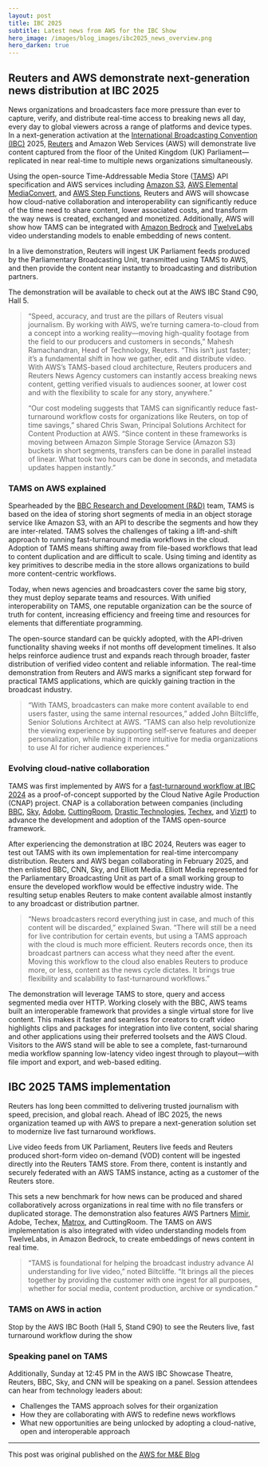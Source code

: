 ```yaml
---
layout: post
title: IBC 2025
subtitle: Latest news from AWS for the IBC Show
hero_image: /images/blog_images/ibc2025_news_overview.png
hero_darken: true
---
```


## Reuters and AWS demonstrate next-generation news distribution at IBC 2025

News organizations and broadcasters face more pressure than ever to capture, verify, and distribute real-time access to breaking news all day, every day to global viewers across a range of platforms and device types. In a next-generation activation at the [International Broadcasting Convention (IBC)](https://show.ibc.org/) 2025, [Reuters](https://www.reuters.com/) and Amazon Web Services (AWS) will demonstrate live content captured from the floor of the United Kingdom (UK) Parliament—replicated in near real-time to multiple news organizations simultaneously.

Using the open-source Time-Addressable Media Store ([TAMS](https://github.com/bbc/tams)) API specification and AWS services including [Amazon S3](https://aws.amazon.com/s3/), [AWS Elemental MediaConvert](https://aws.amazon.com/mediaconvert/), and [AWS Step Functions](https://aws.amazon.com/step-functions/), Reuters and AWS will showcase how cloud-native collaboration and interoperability can significantly reduce of the time need to share content, lower associated costs, and transform the way news is created, exchanged and monetized. Additionally, AWS will show how TAMS can be integrated with [Amazon Bedrock](https://aws.amazon.com/bedrock/) and [TwelveLabs](https://aws.amazon.com/bedrock/twelvelabs/) video understanding models to enable embedding of news content.

In a live demonstration, Reuters will ingest UK Parliament feeds produced by the Parliamentary Broadcasting Unit, transmitted using TAMS to AWS, and then provide the content near instantly to broadcasting and distribution partners.

The demonstration will be available to check out at the AWS IBC Stand C90, Hall 5.

>“Speed, accuracy, and trust are the pillars of Reuters visual journalism. By working with AWS, we’re turning camera-to-cloud from a concept into a working reality—moving high-quality footage from the field to our producers and customers in seconds,” Mahesh Ramachandran, Head of Technology, Reuters. “This isn’t just faster; it’s a fundamental shift in how we gather, edit and distribute video. With AWS’s TAMS-based cloud architecture, Reuters producers and Reuters News Agency customers can instantly access breaking news content, getting verified visuals to audiences sooner, at lower cost and with the flexibility to scale for any story, anywhere.”
>
>“Our cost modeling suggests that TAMS can significantly reduce fast-turnaround workflow costs for organizations like Reuters, on top of time savings,” shared Chris Swan, Principal Solutions Architect for Content Production at AWS. “Since content in these frameworks is moving between Amazon Simple Storage Service (Amazon S3) buckets in short segments, transfers can be done in parallel instead of linear. What took two hours can be done in seconds, and metadata updates happen instantly.”

### TAMS on AWS explained

Spearheaded by the [BBC Research and Development (R&D)](https://www.bbc.co.uk/rd) team, TAMS is based on the idea of storing short segments of media in an object storage service like Amazon S3, with an API to describe the segments and how they are inter-related. TAMS solves the challenges of taking a lift-and-shift approach to running fast-turnaround media workflows in the cloud. Adoption of TAMS means shifting away from file-based workflows that lead to content duplication and are difficult to scale. Using timing and identity as key primitives to describe media in the store allows organizations to build more content-centric workflows.

Today, when news agencies and broadcasters cover the same big story, they must deploy separate teams and resources. With unified interoperability on TAMS, one reputable organization can be the source of truth for content, increasing efficiency and freeing time and resources for elements that differentiate programming.

The open-source standard can be quickly adopted, with the API-driven functionality shaving weeks if not months off development timelines. It also helps reinforce audience trust and expands reach through broader, faster distribution of verified video content and reliable information. The real-time demonstration from Reuters and AWS marks a significant step forward for practical TAMS applications, which are quickly gaining traction in the broadcast industry.

>“With TAMS, broadcasters can make more content available to end users faster, using the same internal resources,” added John Biltcliffe, Senior Solutions Architect at AWS. “TAMS can also help revolutionize the viewing experience by supporting self-serve features and deeper personalization, while making it more intuitive for media organizations to use AI for richer audience experiences.”

### Evolving cloud-native collaboration

TAMS was first implemented by AWS for a [fast-turnaround workflow at IBC 2024](https://aws.amazon.com/blogs/media/aws-bbc-adobe-and-others-introduce-open-source-framework-for-fast-turnaround-media-workflows-at-ibc-2024/) as a proof-of-concept supported by the Cloud Native Agile Production (CNAP) project. CNAP is a collaboration between companies (including [BBC](https://www.bbc.com/), [Sky](https://www.sky.com/), [Adobe](https://www.adobe.com/), [CuttingRoom](https://www.cuttingroom.com/), [Drastic Technologies](https://www.drastic.tv/), [Techex](https://www.techex.co.uk/), and [Vizrt](https://www.vizrt.com/)) to advance the development and adoption of the TAMS open-source framework.

After experiencing the demonstration at IBC 2024, Reuters was eager to test out TAMS with its own implementation for real-time intercompany distribution. Reuters and AWS began collaborating in February 2025, and then enlisted BBC, CNN, Sky, and Elliott Media. Elliott Media represented for the Parliamentary Broadcasting Unit as part of a small working group to ensure the developed workflow would be effective industry wide. The resulting setup enables Reuters to make content available almost instantly to any broadcast or distribution partner.

>“News broadcasters record everything just in case, and much of this content will be discarded,” explained Swan. “There will still be a need for live contribution for certain events, but using a TAMS approach with the cloud is much more efficient. Reuters records once, then its broadcast partners can access what they need after the event. Moving this workflow to the cloud also enables Reuters to produce more, or less, content as the news cycle dictates. It brings true flexibility and scalability to fast-turnaround workflows.”

The demonstration will leverage TAMS to store, query and access segmented media over HTTP. Working closely with the BBC, AWS teams built an interoperable framework that provides a single virtual store for live content. This makes it faster and seamless for creators to craft video highlights clips and packages for integration into live content, social sharing and other applications using their preferred toolsets and the AWS Cloud. Visitors to the AWS stand will be able to see a complete, fast-turnaround media workflow spanning low-latency video ingest through to playout—with file import and export, and web-based editing.

## IBC 2025 TAMS implementation

Reuters has long been committed to delivering trusted journalism with speed, precision, and global reach. Ahead of IBC 2025, the news organization teamed up with AWS to prepare a next-generation solution set to modernize live fast turnaround workflows.

Live video feeds from UK Parliament, Reuters live feeds and Reuters produced short-form video on-demand (VOD) content will be ingested directly into the Reuters TAMS store. From there, content is instantly and securely federated with an AWS TAMS instance, acting as a customer of the Reuters store.

This sets a new benchmark for how news can be produced and shared collaboratively across organizations in real time with no file transfers or duplicated storage. The demonstration also features AWS Partners [Mimir](https://onemimir.com/), Adobe, Techex, [Matrox](https://video.matrox.com/en), and CuttingRoom. The TAMS on AWS implementation is also integrated with video understanding models from TwelveLabs, in Amazon Bedrock, to create embeddings of news content in real time.

>“TAMS is foundational for helping the broadcast industry advance AI understanding for live video,” noted Biltcliffe. “It brings all the pieces together by providing the customer with one ingest for all purposes, whether for social media, content production, archive or syndication.”

###  TAMS on AWS in action

Stop by the AWS IBC Booth (Hall 5, Stand C90) to see the Reuters live, fast turnaround workflow during the show

### Speaking panel on TAMS

Additionally, Sunday at 12:45 PM in the AWS IBC Showcase Theatre, Reuters, BBC, Sky, and CNN will be speaking on a panel. Session attendees can hear from technology leaders about:
- Challenges the TAMS approach solves for their organization
- How they are collaborating with AWS to redefine news workflows
- What new opportunities are being unlocked by adopting a cloud-native, open and interoperable approach

---

This post was original published on the [AWS for M&E Blog](https://aws.amazon.com/blogs/media/reuters-and-aws-demonstrate-next-generation-news-distribution-at-ibc-2025/)